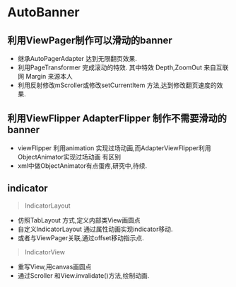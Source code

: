 # AutoBanner

## 利用ViewPager制作可以滑动的banner
* 继承AutoPagerAdapter 达到无限翻页效果.
* 利用PageTransformer 完成滚动的特效. 其中特效 Depth,ZoomOut 来自互联网 Margin 来源本人
* 利用反射修改mScroller或修改setCurrentItem 方法,达到修改翻页速度的效果.

## 利用ViewFlipper AdapterFlipper 制作不需要滑动的banner
* viewFlipper 利用animation 实现过场动画,而AdapterViewFlipper利用ObjectAnimator实现过场动画
有区别
* xml中做ObjectAnimator有点蛋疼,研究中,待续.

## indicator
> IndicatorLayout
* 仿照TabLayout 方式,定义内部类View画圆点
* 自定义IndicatorLayout 通过属性动画实现indicator移动.
* 或者与ViewPager关联,通过offset移动指示点.

> IndicatorView
* 重写View,用canvas画圆点
* 通过Scroller 和View.invalidate()方法,绘制动画.